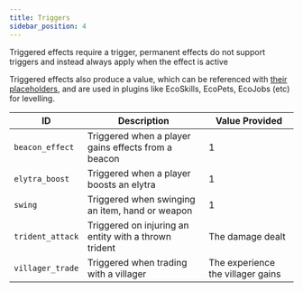 ```yaml
---
title: Triggers
sidebar_position: 4
---
```


Triggered effects require a trigger, permanent effects do not support triggers and instead always apply when the effect is active

Triggered effects also produce a value, which can be referenced with [their placeholders](https://plugins.auxilor.io/effects/configuring-an-effect#placeholders),
and are used in plugins like EcoSkills, EcoPets, EcoJobs (etc) for levelling.

| ID               | Description                                           | Value Provided                    |
| ---------------- | ----------------------------------------------------- | --------------------------------- |
| `beacon_effect`  | Triggered when a player gains effects from a beacon   | 1                                 |
| `elytra_boost`   | Triggered when a player boosts an elytra              | 1                                 |
| `swing`          | Triggered when swinging an item, hand or weapon       | 1                                 |
| `trident_attack` | Triggered on injuring an entity with a thrown trident | The damage dealt                  |
| `villager_trade` | Triggered when trading with a villager                | The experience the villager gains |

